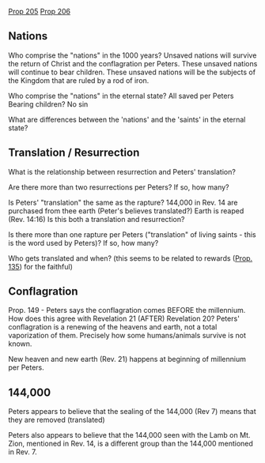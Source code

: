 ---
---
[Prop 205](Proposition%20205.%20The%20doctrine%20of%20the%20Kingdom%20materially%20aids%20us%20in%20preaching%20“the%20Christ”—%20the%20distinctive%20“Messiah.”.md)
[Prop 206](Proposition%20206.%20This%20earth%20will%20yet%20witness%20the%20re-establishment%20of%20a%20glorious%20Theocracy—a%20Theocracy%20in%20its%20perfected%20form..md)


## Nations
Who comprise the "nations" in the 1000 years?
	Unsaved nations will survive the return of Christ and the conflagration per Peters.
	These unsaved nations will continue to bear children.
	These unsaved nations will be the subjects of the Kingdom that are ruled by a rod of iron.

Who comprise the "nations" in the eternal state?
	All saved per Peters
	Bearing children?
	No sin

What are differences between the 'nations' and the 'saints' in the eternal state?

## Translation / Resurrection

What is the relationship between resurrection and Peters' translation?

Are there more than two resurrections per Peters? If so, how many?

Is Peters' "translation" the same as the rapture?
	144,000 in Rev. 14 are purchased from thee earth (Peter's believes translated?)
	Earth is reaped (Rev. 14:16) Is this both a translation and resurrection?

Is there more than one rapture per Peters ("translation" of living saints - this is the word used by Peters)? If so, how many?

Who gets translated and when? (this seems to be related to rewards ([Prop. 135](Proposition%20135.%20The%20doctrine%20of%20the%20Kingdom%20in%20full%20accord%20with%20the%20Scriptural%20doctrine%20of%20the%20judgment%20of%20believers,..md)) for the faithful) 
## Conflagration
Prop. 149 - Peters says the conflagration comes BEFORE the millennium.  How does this agree with Revelation 21 (AFTER) Revelation 20? Peters' conflagration is a renewing of the heavens and earth, not a total vaporization of them.  Precisely how some humans/animals survive is not known.

New heaven and new earth (Rev. 21) happens at beginning of millennium per Peters.

## 144,000
Peters appears to believe that the sealing of the 144,000 (Rev 7) means that they are removed (translated)

Peters also appears to believe that the 144,000 seen with the Lamb on Mt. Zion, mentioned in Rev. 14, is a different group than the 144,000 mentioned in Rev. 7.





